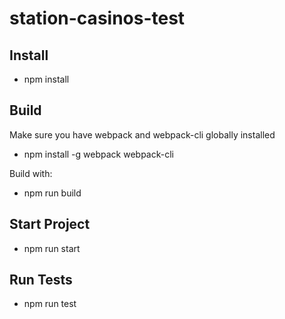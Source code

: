 # station-casinos-test

## Install
- npm install

## Build
Make sure you have webpack and webpack-cli globally installed 
- npm install -g webpack webpack-cli

Build with:
- npm run build

## Start Project
- npm run start

## Run Tests
- npm run test
